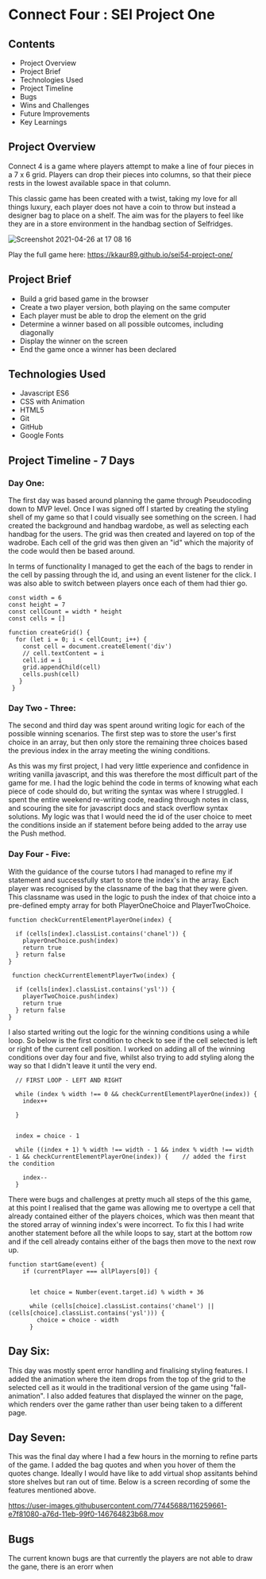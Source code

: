 
# Connect Four : SEI Project One 

## Contents

- Project Overview
- Project Brief
- Technologies Used
- Project Timeline
- Bugs
- Wins and Challenges
- Future Improvements
- Key Learnings

## Project Overview

Connect 4 is a game where players attempt to make a line of four pieces in a 7 x 6 grid. Players can drop their pieces into columns, so that their piece rests in the lowest available space in that column.

This classic game has been created with a twist, taking my love for all things luxury, each player does not have a coin to throw but instead a designer bag to place on a shelf. The aim was for the players to feel like they are in a store environment in the handbag section of Selfridges.


![Screenshot 2021-04-26 at 17 08 16](https://user-images.githubusercontent.com/77445688/116115166-0567a480-a6b2-11eb-90ac-27fffc06dca5.png)


Play the full game here: https://kkaur89.github.io/sei54-project-one/

## Project Brief

- Build a grid based game in the browser 
- Create a two player version, both playing on the same computer
- Each player must be able to drop the element on the grid 
- Determine a winner based on all possible outcomes, including diagonally
- Display the winner on the screen
- End the game once a winner has been declared

## Technologies Used

- Javascript ES6
- CSS with Animation
- HTML5
- Git
- GitHub
- Google Fonts

## Project Timeline - 7 Days

### Day One:
The first day was based around planning the game through Pseudocoding down to MVP level. Once I was signed off I started by creating the styling shell of my game so that I could visually see something on the screen. I had created the background and handbag wardobe, as well as selecting each handbag for the users.
The grid was then created and layered on top of the wadrobe. Each cell of the grid was then given an "id" which the majority of the code would then be based around.

In terms of functionality I managed to get the each of the bags to render in the cell by passing through the id, and using an event listener for the click. I was also able to switch between players once each of them had thier go. 

    const width = 6
    const height = 7
    const cellCount = width * height
    const cells = []
  
    function createGrid() {
      for (let i = 0; i < cellCount; i++) {
        const cell = document.createElement('div')
        // cell.textContent = i
        cell.id = i
        grid.appendChild(cell)
        cells.push(cell)
       }
     }
  
### Day Two - Three:
The second and third day was spent around writing logic for each of the possible winning scenarios. The first step was to store the user's first choice in an array, but then only store the remaining three choices based the previous index in the array meeting the wining conditions. 

As this was my first project, I had very little experience and confidence in writing vanilla javascript, and this was therefore the most difficult part of the game for me. I had the logic behind the code in terms of knowing what each piece of code should do, but writing the syntax was where I struggled. I spent the entire weekend re-writing code, reading through notes in class, and scouring the site for javascript docs and stack overflow syntax solutions.
My logic was that I would need the id of the user choice to meet the conditions inside an if statement before being added to the array use the Push method.

### Day Four - Five:
With the guidance of the course tutors I had managed to refine my if statement and successfully start to store the index's in the array. Each player was recognised by the classname of the bag that they were given. This classname was used in the logic to push the index of that choice into a pre-defined empty array for both PlayerOneChoice and PlayerTwoChoice.

    function checkCurrentElementPlayerOne(index) {

      if (cells[index].classList.contains('chanel')) {
        playerOneChoice.push(index)
        return true
      } return false
    }

     function checkCurrentElementPlayerTwo(index) {

      if (cells[index].classList.contains('ysl')) {
        playerTwoChoice.push(index)
        return true
      } return false
    }

I also started writing out the logic for the winning conditions using a while loop. So below is the first condition to check to see if the cell selected is left or right of the current cell position. I worked on adding all of the winning conditions over day four and five, whilst also trying to add styling along the way so that I didn't leave it until the very end.

      // FIRST LOOP - LEFT AND RIGHT

      while (index % width !== 0 && checkCurrentElementPlayerOne(index)) {
        index++
          
      }


      index = choice - 1

      while ((index + 1) % width !== width - 1 && index % width !== width - 1 && checkCurrentElementPlayerOne(index)) {    // added the first the condition
 
        index--
      }
      
There were bugs and challenges at pretty much all steps of the this game, at this point I realised that the game was allowing me to overtype a cell that already contained either of the players choices, which was then meant that the stored array of winning index's were incorrect. To fix this I had write another statement before all the while loops to say, start at the bottom row and if the cell already contains either of the bags then move to the next row up.

    function startGame(event) {
        if (currentPlayer === allPlayers[0]) {


          let choice = Number(event.target.id) % width + 36

          while (cells[choice].classList.contains('chanel') || (cells[choice].classList.contains('ysl'))) {
            choice = choice - width
          }

## Day Six: 
This day was mostly spent error handling and finalising styling features. I added the animation where the item drops from the top of the grid to the selected cell as it would in the traditional version of the game using "fall-animation". I also added features that displayed the winner on the page, which renders over the game rather than user being taken to a different page.


## Day Seven:
This was the final day where I had a few hours in the morning to refine parts of the game. I added the bag quotes and when you hover of them the quotes change. Ideally I would have like to add virtual shop assitants behind store shelves but ran out of time. Below is a screen recording of some the features mentioned above. 


https://user-images.githubusercontent.com/77445688/116259661-e7f81080-a76d-11eb-99f0-146764823b68.mov


## Bugs
The current known bugs are that currently the players are not able to draw the gane, there is an erorr when 


